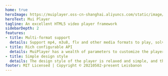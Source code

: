 ```yaml
---
home: true
heroImage: https://muiplayer.oss-cn-shanghai.aliyuncs.com/static/image/logo.png
heroText: Mui Player
tagline: An excellent HTML5 video player framework
sidebarDepth: 2
features:
- title: Multi-format support
  details: Support mp4, m3u8, flv and other media formats to play, solve most compatibility problems, and adapt to play on PCs and mobile phones.
- title: Rich configurable API
  details: MuiPlayer has a wealth of parameters to customize the player instance, and the video playback of the customized scene can be completed through easy configuration.
- title: Simple design style
  details: The design style of the player is relaxed and simple, and the theme style of the player can be customized. It also has a set of beautiful functional control design independently on PC and mobile phone.
footer: MIT Licensed | Copyright © 20210502-present Leisbanon
---
```


<ClientOnly><MuiPlayer></MuiPlayer></ClientOnly>
